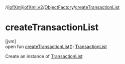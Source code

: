 //[iofXml](../../../index.md)/[iofXml.v2](../index.md)/[ObjectFactory](index.md)/[createTransactionList](create-transaction-list.md)

# createTransactionList

[jvm]\
open fun [createTransactionList](create-transaction-list.md)(): [TransactionList](../-transaction-list/index.md)

Create an instance of [TransactionList](../-transaction-list/index.md)
